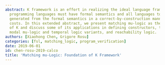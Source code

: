 ```yaml
---
abstract: K framework is an effort in realizing the ideal language framework where
  programming languages must have formal semantics and all languages tools are automatically
  generated from the formal semantics in a correct-by-construction manner at no additional
  costs. In this extended abstract, we present matching mu-logic as the foundation
  of K and discuss some of its applications in defining constructors, transition systems,
  modal mu-logic and temporal logic variants, and reachability logic.
authors: [Xiaohong Chen, Grigore Rosu]
categories: [fsl, matching_logic, program_verification]
date: 2019-06-01
id: chen-rosu-2019-calco
title: 'Matching mu-Logic: Foundation of K Framework'
---
```

